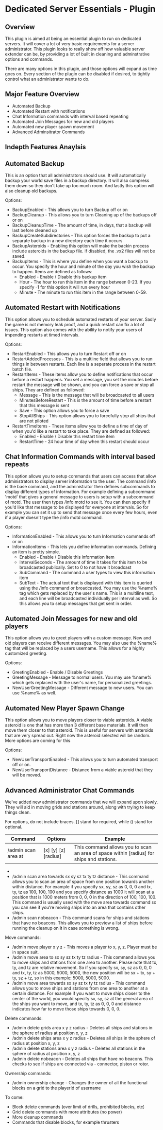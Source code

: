 Dedicated Server Essentials - Plugin
====================================

Overview
--------
This plugin is aimed at being an essential plugin to run on dedicated servers.  It will cover a lot of very basic requirements for a server administrator.  This plugin looks to really show off how valuable server extender can be, by providing a lot of built in cleaning and adminstrative options and commands.

There are many options in this plugin, and those options will expand as time goes on.  Every section of the plugin can be disabled if desired, to tightly control what an administrator wants to do.

Major Feature Overview
----------------------

- Automated Backup
- Automated Restart with notifications
- Chat Information commands with interval based repeating
- Automated Join Messages for new and old players 
- Automated new player spawn movement
- Advanced Adminsitrator Commands

Indepth Features Anaylsis
-------------------------

Automated Backup
----------------

This is an option that all administrators should use.  It will automatically backup your world save files in a backup directory.  It will also compress them down so they don't take up too much room.  And lastly this option will also cleanup old backups.  

Options:
- BackupEnabled - This allows you to turn Backup off or on
- BackupCleanup - This allows you to turn Cleaning up of the backups off or on
- BackupCleanupTime - The amount of time, in days, that a backup will last before cleaned up
- BackupCreateSubdirectories - This option forces the backup to put a separate backup in a new directory each time it occurs
- BackupAsteroids - Enabling this option will make the backin process include asteroids in the backup file.  If disabled, the .vx2 files will not be saved.
- BackupItems - This is where you define when you want a backup to occur.  You specify the hour and minute of the day you wish the backup to happen.  Items are defined as follows:
  - Enabled - Enable / Disable this backup item
  - Hour - The hour to run this item in the range between 0-23.  If you specify -1 for this option it will run every hour
  - Minute - The minute to run this item in the range between 0-59.

Automated Restart with Notifications
------------------------------------

This option allows you to schedule automated restarts of your server.  Sadly the game is not memory leak proof, and a quick restart can fix a lot of issues.  This option also comes with the ability to notify your users of impending restarts at timed intervals.

Options:
- RestartEnabled - This allows you to turn Restart off or on
- RestartAddedProcesses - This is a multline field that allows you to run things in between restarts.  Each line is a seperate process in the restart batch file.
- RestartItems - These items allow you to define notifications that occur before a restart happens. You set a message, you set the minutes before restart the message will be shown, and you can force a save or stop all ships.  They are defined as followed:
  - Message - This is the message that will be broadcasted to all users
  - MinutesBeforeRestart - This is the amount of time before a restart that this message is sent
  - Save - This option allows you to force a save
  - StopAllShips - This option allows you to forcefully stop all ships that are not piloted
- RestartTimeItems - These items allow you to define a time of day of when you'd like a restart to take place.  They are defined as followed:
  - Enabled - Enable / Disable this restart time item
  - RestartTime - 24 hour time of day when this restart should occur

Chat Information Commands with interval based repeats
-----------------------------------------------------

This option allows you to setup commands that users can access that allow administrators to display server information to the user.  The command /info is the base command, and the administrator then defines subcommands to display different types of information.  For example defining a subcommand 'motd' that gives a general message to users is setup with a subcommand of motd.  The user then types /info motd to see it.  You can then specify if you'd like that message to be displayed for everyone at intervals.  So for example you can set it up to send that message once every few hours, even if a player doesn't type the /info motd command.

Options:
- InformationEnabled - This allows you to turn Information commands off or on
- InformationItems - This lets you define information commands.  Defining an item is pretty simple. 
  - Enabled - Enable / Disable this information item
  - IntervalSeconds - The amount of time it takes for this item to be broadcasted publically.  Set to 0 to not have it broadcast
  - SubCommand - The command a user types to view this information item
  - SubText - The actual text that is displayed with this item is queried using the /info command or broadcasted.  You may use the %name% tag which gets replaced by the user's name.  This is a multiline text, and each line will be broadcasted individually per interval as well.  So this allows you to setup messages that get sent in order.

Automated Join Messages for new and old players
-----------------------------------------------

This option allows you to greet players with a custom message.  New and old players can receive different messages.  You may also use the %name% tag that will be replaced by a users username.  This allows for a highly customized greeting.

Options:
- GreetingEnabled - Enable / Disable Greetings
- GreetingMessage - Message to normal users.  You may use %name% which gets replaced with the user's name, for personalized greetings.
- NewUserGreetingMessage - Different message to new users.  You can use %name% as well.

Automated New Player Spawn Change
---------------------------------

This option allows you to move players closer to viable asteroids.  A viable asteroid is one that has more than 3 different base materials.  It will then move them closer to that asteroid.  This is useful for servers with asteroids that are very spread out.  Right now the asteroid selected will be random.  More options are coming for this

Options:
- NewUserTransportEnabled - This allows you to turn automated transport off or on.
- NewUserTransportDistance - Distance from a viable asteroid that they will be moved.

Advanced Administrator Chat Commands
------------------------------------

We've added new administrator commands that we will expand upon slowly.  They will aid in moving grids and stations around, along with trying to keep things clean.

For options, do not include braces.  [] stand for required, while () stand for optional.

Command| Options|Example
-------|--------|-----------------------------------------------------------------------------------------------------
/admin scan area at|[x] [y] [z] [radius] | This command allows you to scan an area of space within [radius] for ships and stations.
- 
- /admin scan area towards sx sy sz tx ty tz distance - This command allows you to scan an area of space from one position towards another within distance.  For example if you specify sx, sy, sz as 0, 0, 0 and tx, ty, tz as 100, 100, 100 and you specify distance as 1000 it will scan at a position that is 1000 meters from 0, 0, 0 in the direction of 100, 100, 100.  This command is usually used with the move area towards command so you can see if you're moving ships into an area that contains other ships.
- /admin scan nobeacon - This command scans for ships and stations that have no beacons.  This allows you to preview a list of ships before running the cleanup on it in case something is wrong.

Move commands:
- /admin move player <username> x y z - This moves a player to x, y, z.  Player must be in space suit.
- /admin move area to sx sy sz tx ty tz radius - This command allows you to move ships and stations from one area to another.  Please note that tx, ty, and tz are relative movement.  So if you specify sx, sy, sz as 0, 0, 0 and tx, ty, tz as 5000, 5000, 5000, the new position will be sx + tx, sy + ty, sz + tz, so in this example: 5000, 5000, 5000.
- /admin move area towards sx sy sz tx ty tz radius - This command allows you to move ships and stations from one area to another at a certain distance.  For example if you want to move ships closer to the center of the world, you would specify sx, sy, sz at the general area of the ships you want to move, and tx, ty, tz as 0, 0, 0 and distance indicates how far to move those ships towards 0, 0, 0.

Delete commands:
- /admin delete grids area x y z radius - Deletes all ships and stations in the sphere of radius at position x, y, z
- /admin delete ships area x y z radius - Deletes all ships in the sphere of radius at position x, y, z
- /admin delete stations area x y z radius - Deletes all stations in the sphere of radius at position x, y, z
- /admin delete nobeacon - Deletes all ships that have no beacons.  This checks to see if ships are connected via - connector, piston or rotor.

Ownership commands:
- /admin ownership change <username> <entityId> - Changes the owner of all the functional blocks on a grid to the playerId of username

To come:
- Block delete commands (over limit of drills, prohibited blocks, etc)
- Grid delete commands with more attributes (no power)
- More cleanup commands
- Commands that disable blocks, for example thrusters

